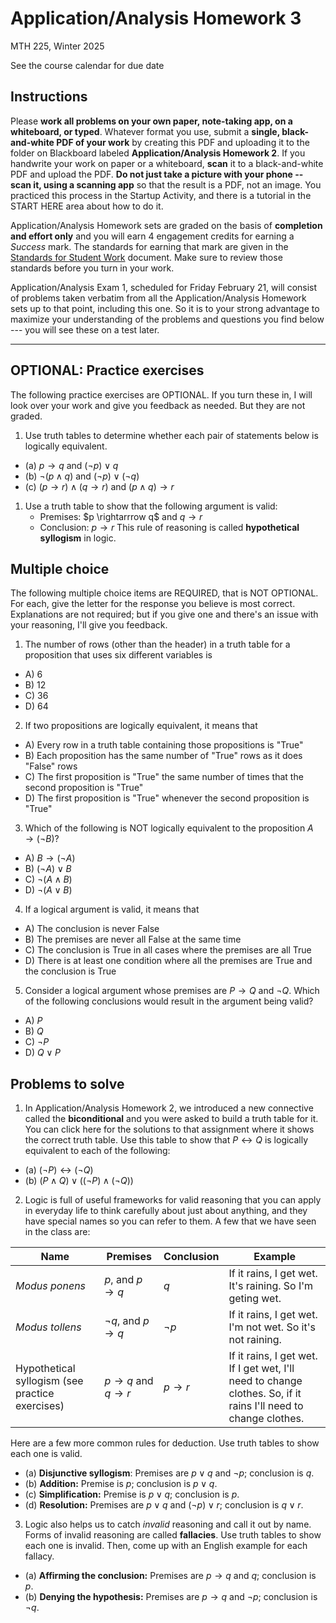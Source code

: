 # Application/Analysis Homework 3

MTH 225, Winter 2025

See the course calendar for due date

## Instructions

Please **work all problems on your own paper, note-taking app, on a whiteboard, or typed**. Whatever format you use, submit a **single, black-and-white PDF of your work** by creating this PDF and uploading it to the folder on Blackboard labeled **Application/Analysis Homework 2**. If you handwrite your work on paper or a whiteboard, **scan** it to a black-and-white PDF and upload the PDF. **Do not just take a picture with your phone -- scan it, using a scanning app** so that the result is a PDF, not an image. You practiced this process in the Startup Activity, and there is a tutorial in the START HERE area about how to do it. 

Application/Analysis Homework sets are graded on the basis of **completion and effort only** and you will earn 4 engagement credits for earning a *Success* mark. The standards for earning that mark are given in the [Standards for Student Work](https://github.com/RobertTalbert/discretecs/blob/master/MTH225-Winter2025/course-docs/Standards%20for%20Student%20Work%20MTH%20225%20W25.md) document. Make sure to review those standards before you turn in your work. 

Application/Analysis Exam 1, scheduled for Friday February 21, will consist of problems taken verbatim from all the Application/Analysis Homework sets up to that point, including this one. So it is to your strong advantage to maximize your understanding of the problems and questions you find below --- you will see these on a test later.  


---

## OPTIONAL: Practice exercises 

The following practice exercises are OPTIONAL. If you turn these in, I will look over your work and give you feedback as needed. But they are not graded. 

1. Use truth tables to determine whether each pair of statements below is logically equivalent. 
- (a) $p \rightarrow q$ and $(\neg p) \vee q$ 
- (b) $\neg(p \wedge q)$ and $(\neg p) \vee (\neg q)$ 
- (c) $(p \rightarrow r) \wedge (q \rightarrow r)$ and $(p \wedge q) \rightarrow r$

1. Use a truth table to show that the following argument is valid: 
   - Premises: $p \rightarrrow q$ and $q \rightarrow r$
   - Conclusion: $p \rightarrow r$ 
This rule of reasoning is called **hypothetical syllogism** in logic. 


 
## Multiple choice

The following multiple choice items are REQUIRED, that is NOT OPTIONAL. For each, give the letter for the response you believe is most correct. Explanations are not required; but if you give one and there's an issue with your reasoning, I'll give you feedback. 

1. The number of rows (other than the header) in a truth table for a proposition that uses six different variables is
- A) 6
- B) 12
- C) 36
- D) 64

2. If two propositions are logically equivalent, it means that 
- A) Every row in a truth table containing those propositions is "True"  
- B) Each proposition has the same number of "True" rows as it does "False" rows
- C) The first proposition is "True" the same number of times that the second proposition is "True" 
- D) The first proposition is "True" whenever the second proposition is "True" 

3. Which of the following is NOT logically equivalent to the proposition $A \rightarrow (\neg B)$? 
- A) $B \rightarrow (\neg A)$ 
- B) $(\neg A) \vee B$
- C) $\neg(A \wedge B)$ 
- D) $\neg(A \vee B)$ 

4. If a logical argument is valid, it means that
- A) The conclusion is never False 
- B) The premises are never all False at the same time
- C) The conclusion is True in all cases where the premises are all True
- D) There is at least one condition where all the premises are True and the conclusion is True

5. Consider a logical argument whose premises are $P \rightarrow Q$ and $\neg Q$. Which of the following conclusions would result in the argument being valid? 
- A) $P$
- B) $Q$ 
- C) $\neg P$
- D) $Q \vee P$


## Problems to solve 

1. In Application/Analysis Homework 2, we introduced a new connective called the **biconditional** and you were asked to build a truth table for it. You can click here for the solutions to that assignment where it shows the correct truth table. Use this table to show that $P \leftrightarrow Q$ is logically equivalent to each of the following: 
- (a) $(\neg P) \leftrightarrow (\neg Q)$ 
- (b) $(P \wedge Q) \vee ((\neg P) \wedge (\neg Q))$ 


2. Logic is full of useful frameworks for valid reasoning that you can apply in everyday life to think carefully about just about anything, and they have special names so you can refer to them. A few that we have seen in the class are: 

| Name | Premises | Conclusion | Example | 
| --- | ----- | ----- | ---- | 
| *Modus ponens* | $p$, and $p \rightarrow q$ | $q$ | If it rains, I get wet. It's raining. So I'm geting wet. | 
| *Modus tollens* | $\neg q$, and $p \rightarrow q$ | $\neg p$ | If it rains, I get wet. I'm not wet. So it's not raining. | 
| Hypothetical syllogism (see practice exercises) | $p \rightarrow q$ and $q \rightarrow r$ | $p \rightarrow r$ | If it rains, I get wet. If I get wet, I'll need to change clothes. So, if it rains I'll need to change clothes. | 

Here are a few more common rules for deduction. Use truth tables to show each one is valid. 

- (a) **Disjunctive syllogism**: Premises are $p \vee q$ and $\neg p$; conclusion is $q$. 
- (b) **Addition:** Premise is $p$; conclusion is $p \vee q$. 
- (c) **Simplification:** Premise is $p \vee q$; conclusion is $p$. 
- (d) **Resolution:** Premises are $p \vee q$ and $(\neg p) \vee r$; conclusion is $q \vee r$. 

3. Logic also helps us to catch *invalid* reasoning and call it out by name. Forms of invalid reasoning are called **fallacies**. Use truth tables to show each one is invalid. Then, come up with an English example for each fallacy.  

- (a) **Affirming the conclusion:** Premises are $p \rightarrow q$ and $q$; conclusion is $p$. 
- (b) **Denying the hypothesis:** Premises are $p \rightarrow q$ and $\neg p$; conclusion is $\neg q$.   